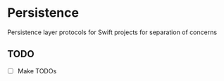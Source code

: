 # Persistence

Persistence layer protocols for Swift projects for separation of concerns

## TODO

- [ ] Make TODOs
